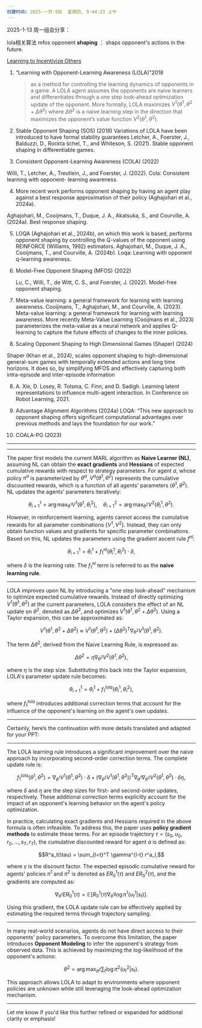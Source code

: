 ```yaml
---
创建时间: 2025-一月-9日  星期四, 9:44:23 上午
---
```

2025-1-13 周一组会分享：


lola相关算法
mfos
opponent **shaping** ： shaps opponent's actions in the future.



[Learning to Incentivize Others](https://zhuanlan.zhihu.com/p/150688960)

1. “Learning with Opponent-Learning Awareness (LOLA)”2018
   >as a method for controlling the learning dynamics of opponents in a game.
   >A LOLA agent assumes the opponents are naive learners and differentiates through a one step look-ahead optimization update of the opponent. More formally, LOLA maximizes $V^1(\theta^1, \theta^2 + \Delta\theta^2)$ where $\Delta\theta^2$ is a naive learning step in the direction that maximizes the opponent’s value function $V^2(\theta^1, \theta^2)$. 
   
2. Stable Opponent Shaping (SOS) (2018)
Variations of LOLA have been introduced to have formal stability guarantees
Letcher, A., Foerster, J., Balduzzi, D., Rockta ̈schel, T., and Whiteson, S. (2021). Stable opponent shaping in differentiable games.

3. Consistent Opponent-Learning Awareness (COLA) (2022)

Willi, T., Letcher, A., Treutlein, J., and Foerster, J. (2022). Cola: Consistent learning with opponent- learning awareness.

4. More recent work performs opponent shaping by having an agent play against a best response approximation of their policy (Aghajohari et al., 2024a). 

Aghajohari, M., Cooijmans, T., Duque, J. A., Akatsuka, S., and Courville, A. (2024a). Best response shaping.

5. LOQA (Aghajohari et al., 2024b), on which this work is based, performs opponent shaping by controlling the Q-values of the opponent using REINFORCE (Williams, 1992) estimators.
Aghajohari, M., Duque, J. A., Cooijmans, T., and Courville, A. (2024b). Loqa: Learning with opponent q-learning awareness.


4. Model-Free Opponent Shaping (MFOS) (2022)
   
   Lu, C., Willi, T., de Witt, C. S., and Foerster, J. (2022). Model-free opponent shaping.

5. Meta-value learning: a general framework for learning with learning awareness.
Cooijmans, T., Aghajohari, M., and Courville, A. (2023). Meta-value learning: a general framework for learning with learning awareness.
More recently Meta-Value Learning (Cooijmans et al., 2023) parameterizes the meta-value as a neural network and applies Q-learning to capture the future effects of changes to the inner policies. 




7. Scaling Opponent Shaping to High Dimensional Games (Shaper) (2024)
   
Shaper (Khan et al., 2024), scales opponent shaping to high-dimensional general-sum games with temporally extended actions and long time horizons. It does so, by simplifying MFOS and effectively capturing both intra-episode and inter-episode information

  8.  A. Xie, D. Losey, R. Tolsma, C. Finn, and D. Sadigh. Learning latent representations to influence multi-agent interaction. In Conference on Robot Learning, 2021.
   
1. Advantage Alignment Algorithms (2024a)
LOQA: “This new approach to opponent shaping offers significant computational advantages over previous methods and lays the foundation for our work.” 


9. COALA-PG (2023)

---
---

The paper first models the current MARL algorithm as **Naive Learner (NL)**, assuming NL can obtain the **exact gradients** and **Hessians** of expected cumulative rewards with respect to strategy parameters. 
For agent $a$, whose policy $\pi^a$ is parameterized by $\theta^a$, 
$V^a(\theta^1, \theta^2)$ represents the cumulative discounted rewards, which is a function of all agents' parameters $(\theta^1, \theta^2)$. 
NL updates the agents' parameters iteratively:

$$\theta^1_{i+1} = \arg\max_{\theta^1} V^1(\theta^1, \theta^2_i), \quad \theta^2_{i+1} = \arg\max_{\theta^2} V^2(\theta^1_i, \theta^2).$$

However, in reinforcement learning, agents cannot access the cumulative rewards for all parameter combinations $\{V^1, V^2\}$. Instead, they can only obtain function values and gradients for specific parameter combinations. Based on this, NL updates the parameters using the gradient ascent rule $f^{nl}$:

$$\theta^1_{i+1} = \theta^1_i + f^{nl}_1(\theta^1_i, \theta^2_i) \cdot \delta,$$

where $\delta$ is the learning rate. The $f^{nl}_1$ term is referred to as the **naive learning rule**.

---

LOLA improves upon NL by introducing a "one step look-ahead" mechanism to optimize expected cumulative rewards. Instead of directly optimizing $V^1(\theta^1, \theta^2)$ at the current parameters, LOLA considers the effect of an NL update on $\theta^2$, denoted as $\Delta \theta^2$, and optimizes $V^1(\theta^1, \theta^2 + \Delta \theta^2)$. Using a Taylor expansion, this can be approximated as:

$$V^1(\theta^1, \theta^2 + \Delta \theta^2) \approx V^1(\theta^1, \theta^2) + (\Delta \theta^2)^T \nabla_{\theta^2} V^1(\theta^1, \theta^2).$$

The term $\Delta \theta^2$, derived from the Naive Learning Rule, is expressed as:

$$\Delta \theta^2 = \eta \nabla_{\theta^2} V^2(\theta^1, \theta^2),$$

where $\eta$ is the step size. Substituting this back into the Taylor expansion, LOLA's parameter update rule becomes:

$$\theta^1_{i+1} = \theta^1_i + f^{lola}_1(\theta^1_i, \theta^2_i),$$

where $f^{lola}_1$ introduces additional correction terms that account for the influence of the opponent's learning on the agent's own updates.

--- 
Certainly, here’s the continuation with more details translated and adapted for your PPT:

---

The LOLA learning rule introduces a significant improvement over the naive approach by incorporating second-order correction terms. The complete update rule is:

$$f^{lola}_1(\theta^1, \theta^2) = \nabla_{\theta^1} V^1(\theta^1, \theta^2) \cdot \delta + (\nabla_{\theta^2} V^1(\theta^1, \theta^2))^T \nabla_{\theta^1} \nabla_{\theta^2} V^2(\theta^1, \theta^2) \cdot \delta \eta,$$

where $\delta$ and $\eta$ are the step sizes for first- and second-order updates, respectively. These additional correction terms explicitly account for the impact of an opponent's learning behavior on the agent's policy optimization.

In practice, calculating exact gradients and Hessians required in the above formula is often infeasible. To address this, the paper uses **policy gradient methods** to estimate these terms. For an episode trajectory $\tau = (s_0, u_0, r_0, \ldots, s_T, r_T)$, the cumulative discounted reward for agent $a$ is defined as:

$$R^a_t(\tau) = \sum_{l=t}^T \gamma^{l-t} r^a_l,$$

where $\gamma$ is the discount factor. The expected episodic cumulative reward for agents' policies $\pi^1$ and $\pi^2$ is denoted as $ER^1_0(\tau)$ and $ER^2_0(\tau)$, and the gradients are computed as:

$$\nabla_{\theta^1} ER^1_0(\tau) = \mathbb{E}[R^1_0(\tau) \nabla_{\theta^1} \log \pi^1(u_t^1 | s_t)].$$

Using this gradient, the LOLA update rule can be effectively applied by estimating the required terms through trajectory sampling.

---

In many real-world scenarios, agents do not have direct access to their opponents' policy parameters. To overcome this limitation, the paper introduces **Opponent Modeling** to infer the opponent's strategy from observed data. This is achieved by maximizing the log-likelihood of the opponent's actions:

$$\theta^2 = \arg\max_{\theta^2} \sum_t \log \pi^2(u_t^2 | s_t).$$

This approach allows LOLA to adapt to environments where opponent policies are unknown while still leveraging the look-ahead optimization mechanism.

---

Let me know if you'd like this further refined or expanded for additional clarity or emphasis!






